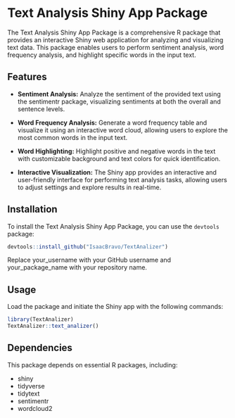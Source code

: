 # Text Analysis Shiny App Package

The Text Analysis Shiny App Package is a comprehensive R package that provides an interactive Shiny web application for analyzing and visualizing text data. This package enables users to perform sentiment analysis, word frequency analysis, and highlight specific words in the input text.

## Features

- **Sentiment Analysis:** Analyze the sentiment of the provided text using the sentimentr package, visualizing sentiments at both the overall and sentence levels.

- **Word Frequency Analysis:** Generate a word frequency table and visualize it using an interactive word cloud, allowing users to explore the most common words in the input text.

- **Word Highlighting:** Highlight positive and negative words in the text with customizable background and text colors for quick identification.

- **Interactive Visualization:** The Shiny app provides an interactive and user-friendly interface for performing text analysis tasks, allowing users to adjust settings and explore results in real-time.

## Installation

To install the Text Analysis Shiny App Package, you can use the `devtools` package:

```r
devtools::install_github("IsaacBravo/TextAnalizer")
```
Replace your_username with your GitHub username and your_package_name with your repository name.

## Usage
Load the package and initiate the Shiny app with the following commands:

```r
library(TextAnalizer)
TextAnalizer::text_analizer()
```
## Dependencies
This package depends on essential R packages, including:

* shiny
* tidyverse
* tidytext
* sentimentr
* wordcloud2




